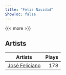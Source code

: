 ```yaml
---
title: "Feliz Navidad"
ShowToc: false
---
```


{{< more >}}

## Artists
Artists | Plays 
----- | -----: 
[José Feliciano](/artists/jose-feliciano-30507) | 178

